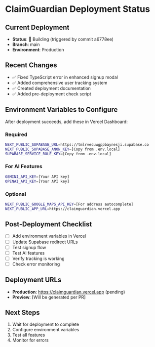 # ClaimGuardian Deployment Status

## Current Deployment
- **Status**: 🔄 Building (triggered by commit a6778ee)
- **Branch**: main
- **Environment**: Production

## Recent Changes
- ✅ Fixed TypeScript error in enhanced signup modal
- ✅ Added comprehensive user tracking system
- ✅ Created deployment documentation
- ✅ Added pre-deployment check script

## Environment Variables to Configure

After deployment succeeds, add these in Vercel Dashboard:

### Required
```bash
NEXT_PUBLIC_SUPABASE_URL=https://tmlrvecuwgppbaynesji.supabase.co
NEXT_PUBLIC_SUPABASE_ANON_KEY=[Copy from .env.local]
SUPABASE_SERVICE_ROLE_KEY=[Copy from .env.local]
```

### For AI Features
```bash
GEMINI_API_KEY=[Your API key]
OPENAI_API_KEY=[Your API key]
```

### Optional
```bash
NEXT_PUBLIC_GOOGLE_MAPS_API_KEY=[For address autocomplete]
NEXT_PUBLIC_APP_URL=https://claimguardian.vercel.app
```

## Post-Deployment Checklist

- [ ] Add environment variables in Vercel
- [ ] Update Supabase redirect URLs
- [ ] Test signup flow
- [ ] Test AI features
- [ ] Verify tracking is working
- [ ] Check error monitoring

## Deployment URLs
- **Production**: https://claimguardian.vercel.app (pending)
- **Preview**: [Will be generated per PR]

## Next Steps
1. Wait for deployment to complete
2. Configure environment variables
3. Test all features
4. Monitor for errors